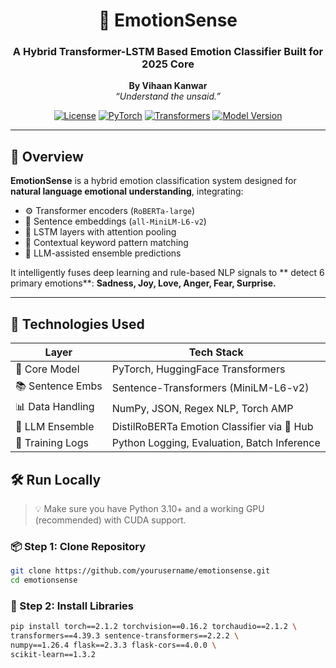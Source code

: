 <div align="center">

# 🧠 EmotionSense  
### A Hybrid Transformer-LSTM Based Emotion Classifier Built for 2025 Core  
**By Vihaan Kanwar**  
_“Understand the unsaid.”_

[![License](https://img.shields.io/badge/license-Apache_2.0-blue.svg)](LICENSE)
[![PyTorch](https://img.shields.io/badge/PyTorch-Enabled-red)](https://pytorch.org/)
[![Transformers](https://img.shields.io/badge/🤗-Transformers-yellow)](https://huggingface.co/)
[![Model Version](https://img.shields.io/badge/Version-2.0-green)](#)

</div>

---

## 🚀 Overview

**EmotionSense** is a  hybrid emotion classification system designed for **natural language emotional understanding**, integrating:

- ⚙️ Transformer encoders (`RoBERTa-large`)
- 🧬 Sentence embeddings (`all-MiniLM-L6-v2`)
- 🧠 LSTM layers with attention pooling
- 🔗 Contextual keyword pattern matching
- 🔁 LLM-assisted ensemble predictions

It intelligently fuses deep learning and rule-based NLP signals to ** detect 6 primary emotions**:
**Sadness, Joy, Love, Anger, Fear, Surprise.**

---

## 🧰 Technologies Used

| Layer             | Tech Stack                                     |
|------------------|------------------------------------------------|
| 🧠 Core Model     | PyTorch, HuggingFace Transformers              |
| 📚 Sentence Embs | Sentence-Transformers (MiniLM-L6-v2)           |
| 📊 Data Handling | NumPy, JSON, Regex NLP, Torch AMP              |
| 🎯 LLM Ensemble  | DistilRoBERTa Emotion Classifier via 🤗 Hub     |
| 🧪 Training Logs | Python Logging, Evaluation, Batch Inference     |


## 🛠️ Run Locally

> 💡 Make sure you have Python 3.10+ and a working GPU (recommended) with CUDA support.

### 📦 Step 1: Clone Repository
```bash
git clone https://github.com/yourusername/emotionsense.git
cd emotionsense
```

### 💾 Step 2: Install Libraries
```bash
pip install torch==2.1.2 torchvision==0.16.2 torchaudio==2.1.2 \
transformers==4.39.3 sentence-transformers==2.2.2 \
numpy==1.26.4 flask==2.3.3 flask-cors==4.0.0 \
scikit-learn==1.3.2
```

